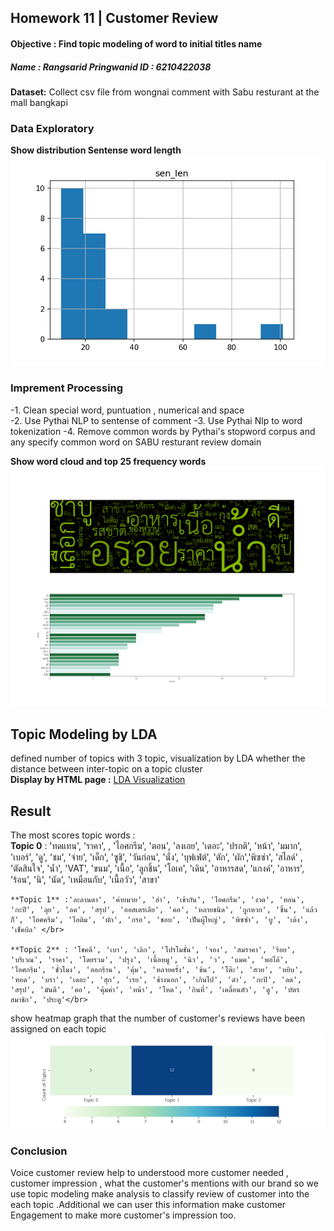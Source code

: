 
## Homework 11 | Customer Review 
#### Objective : Find topic modeling of word to initial titles name 
##### Name : Rangsarid Pringwanid ID :  6210422038
**Dataset:** Collect csv file from wongnai comment with Sabu resturant at the mall bangkapi </br>
### Data Exploratory 
**Show distribution Sentense word length** </br>
![snapshoot](Hw11/word_distri.png)

### Imprement Processing
-1. Clean special word, puntuation , numerical and space  
-2. Use Pythai NLP to sentense of comment 
-3. Use Pythai Nlp to word tokenization 
-4. Remove common words by Pythai's stopword corpus  and any specify  common word on SABU resturant review  domain 

**Show word cloud and top 25 frequency words** </br>
 ![snapshoot](Hw11/word_tk_fre.png)

 ## Topic Modeling by LDA
defined number of topics with 3 topic, visualization by LDA whether the distance between inter-topic on a topic cluster </br>
**Display by HTML page :** [LDA Visualization](Hw11/lda.html)  



## Result 
The most scores topic words :  </br>
    **Topic 0** :  'ทดแทน', 'ราคา', , 'ไอศกรีม', 'ตอน', 'ลงเอย', 'เดอะ', 'ปรกติ', 'หน้า', 'มมาก', 'เบอร์', 'ดู', 'ชม', 'จ่าย', 'เด็ก', 'ซูชิ', 'วันก่อน', 'นั่ง', 'บุฟเฟ่ต์', 'ตัก', 'ผัก','พิซซ่า', 'สไลด์' , 'ตัดสินใจ', 'น้ำ', 'VAT', 'ขนม', 'เนื้อ', 'ลูกชิ้น', 'โอเค', 'เดิน', 'อาหารสด', 'แกงค์', 'อาหาร', 'ร้อน', 'นิ', 'นัด', 'เหมือนกับ', 'เนื้อวัว', 'สาขา'</br>
    
    **Topic 1** :'ละลานตา', 'ค่ายมวย', 'ฮ่า', 'เข้ากัน', 'ไอศกรีม', 'งวด', 'ทอน', 'กะปิ', 'ลุย', 'ลด', 'สรุป', 'ออสเตรเลีย', 'คอ', 'หลายชนิด', 'ถูกหวย', 'ชิ้น', 'แล้วก็', 'ไอศครีม', 'ไอติม', 'ผัก', 'กรอ', 'ชอบ', 'เป็นผู้ใหญ่', 'พิซซ่า', 'บู', 'เด้ง', 'เช็คบิล' </br>
    
    **Topic 2** : 'โชคดี', 'เบา', 'เลิก', 'โปรโมชั่น', 'จอง', 'สมราคา', 'ร้อย', 'บริเวณ', 'ราคา', 'โดยรวม', 'ปรุง', 'เนื้อหมู', 'นิว', 'ว', 'แมค', 'พอได้', 'ไอศกรีม', 'ชั่วโมง', 'ออกร้าน', 'คุ้ม', 'หลายครั้ง', 'ข้น', 'โต๊ะ', 'สวย', 'หยิบ', 'ทอด', 'บรา', 'เดอะ', 'สุก', 'เรย', 'ข้างนอก', 'เกินไป', 'ดำ', 'กะปิ', 'ลด', 'สรุป', 'มันดี', 'คอ', 'คุ้มค่า', 'หน้า', 'โหด', 'กินที่', 'เคลื่อนตัว', 'ดู', 'บัตรสมาชิก', 'ประตู'</br> 
show heatmap graph that the number of customer's reviews have been assigned on each topic 
 ![snapshoot](Hw11/heatmap_final.png)

### Conclusion 
Voice customer review help to understood more customer needed , customer impression , what the customer's mentions with our brand so we use topic modeling make analysis to classify review of customer into the each topic .Additional we can user this information make customer Engagement 
to make more customer's impression too.





